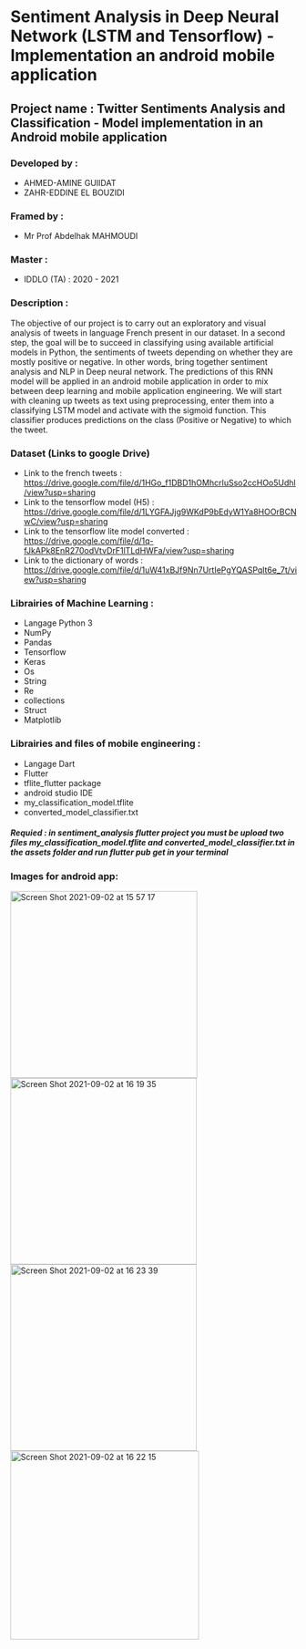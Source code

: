 # Sentiment Analysis in Deep Neural Network (LSTM and Tensorflow) - Implementation an android mobile application
## Project name : Twitter Sentiments Analysis and Classification - Model implementation in an Android mobile application
### Developed by :
* AHMED-AMINE GUIIDAT
* ZAHR-EDDINE  EL BOUZIDI

### Framed by :
* Mr Prof Abdelhak MAHMOUDI
 ###  Master :
 * IDDLO (TA) : 2020 - 2021

### Description  :

The objective of our project is to carry out an exploratory and visual analysis of tweets in language
French present in our dataset.
In a second step, the goal will be to succeed in classifying using available artificial models in Python, the sentiments of tweets depending on whether they are mostly positive or negative. In other words, bring together sentiment analysis and NLP in Deep neural network.
The predictions of this RNN model will be applied in an android mobile application in order to mix between deep learning and mobile application engineering.
We will start with cleaning up tweets as text using preprocessing,
enter them into a classifying LSTM model and activate with the sigmoid function.
This classifier produces predictions on the class (Positive or Negative) to which the tweet.

### Dataset (Links to google Drive)
* Link to the french tweets : https://drive.google.com/file/d/1HGo_f1DBD1hOMhcrIuSso2ccHOo5Udhl/view?usp=sharing
* Link to the tensorflow model (H5) : https://drive.google.com/file/d/1LYGFAJjg9WKdP9bEdyW1Ya8HOOrBCNwC/view?usp=sharing
* Link to the tensorflow lite model converted : https://drive.google.com/file/d/1q-fJkAPk8EnR270odVtvDrF1lTLdHWFa/view?usp=sharing
* Link to the dictionary of words : https://drive.google.com/file/d/1uW41xBJf9Nn7UrtIePgYQASPqlt6e_7t/view?usp=sharing


### Librairies of Machine Learning :
* Langage Python 3
* NumPy
* Pandas
* Tensorflow
* Keras
* Os
* String
* Re
* collections
* Struct
* Matplotlib


### Librairies and files of mobile engineering :
* Langage Dart
* Flutter
* tflite_flutter package
* android studio IDE
* my_classification_model.tflite
* converted_model_classifier.txt

##### Requied : in sentiment_analysis flutter project you must be upload two files my_classification_model.tflite and converted_model_classifier.txt in the assets folder and run flutter pub get in your terminal #####


### Images for android app:

<img width="328" alt="Screen Shot 2021-09-02 at 15 57 17" src="https://user-images.githubusercontent.com/38129966/131893159-ee873e9f-2ed3-4f30-bebd-e5d0e5b0e0e0.png"> <img width="327" alt="Screen Shot 2021-09-02 at 16 19 35" src="https://user-images.githubusercontent.com/38129966/131893337-28b61f7a-0027-463e-8685-36750db1ffd6.png"> <img width="327" alt="Screen Shot 2021-09-02 at 16 23 39" src="https://user-images.githubusercontent.com/38129966/131893618-b7b7eda8-e2db-4c93-86a2-ab374691db99.png"> <img width="331" alt="Screen Shot 2021-09-02 at 16 22 15" src="https://user-images.githubusercontent.com/38129966/131893479-4ef52d0f-7bd2-4f0c-80b8-6361a70e9a28.png">



